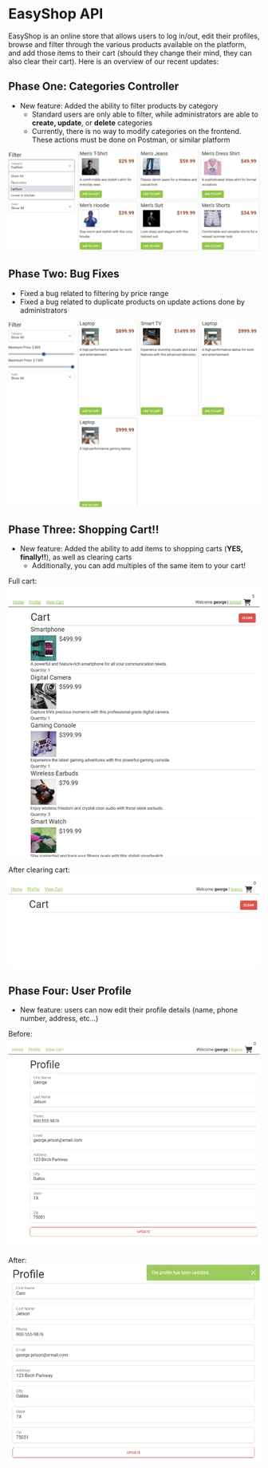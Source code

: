 # EasyShop API

EasyShop is an online store that allows users to log in/out, edit their profiles, browse and filter through the various
products available on the platform, and add those items to their cart (should they change their mind, they can also
clear their cart). Here is an overview of our recent updates:

## Phase One: Categories Controller

- New feature: Added the ability to filter products by category
  - Standard users are only able to filter, while administrators are able to **create, update**, or **delete**
    categories
  - Currently, there is no way to modify categories on the frontend. These actions must be done on Postman, or similar
    platform

![categories_dropdown.png](images/categories_dropdown.png)


## Phase Two: Bug Fixes

- Fixed a bug related to filtering by price range
- Fixed a bug related to duplicate products on update actions done by administrators

![working_pricerange.png](images/working_pricerange.png)

## Phase Three: Shopping Cart!!

- New feature: Added the ability to add items to shopping carts (**YES, finally!!**), as well as clearing carts
  - Additionally, you can add multiples of the same item to your cart!

Full cart:
![full_cart.png](images/full_cart.png)

After clearing cart:
![emptied_cart.png](images/emptied_cart.png)

## Phase Four: User Profile

- New feature: users can now edit their profile details (name, phone number, address, etc...)

Before:
![before_profile_update.png](images/before_profile_update.png)

After:
![after_profile_update.png](images/after_profile_update.png)
